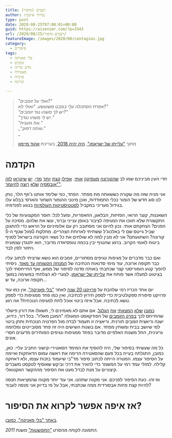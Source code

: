 ```yaml
---
title: רעבים (סיפור)
author: נמרוד איזנברג
type: post
date: 2020-08-25T07:00:01+00:00
guid: https://aizenimr.com/?p=3343
url: /2020/08/25/רעבים-סיפור/
featureImage: /images/2020/08/contagion.jpg
category:
  - סיפורים
tags:
  - בלי פאניקה
  - זומבים
  - מדע בדיוני
  - סאטירה
  - פרנויה
  - קורונה

---
```

> _"אולי על זומבים?"_  
> _אפרת הסתכלה עלַי במבט משועשע. "ואולי לא?"_  
> _"יש לך משהו נגד זומבים?"_  
> _"יש לי משהו נגדך."_  
> _"את גזענית."_  
> _"ואתה דפוק."  
>_ 
> 
> מתוך ["עלייתו של ישראמן"][1], [היה יהיה 2018][2], בעריכת [אהוד מיימון][3]

# הקדמה

חדי העין מביניכם שמו לב [שהקורונה][4] [מעסיקה][5] [אותי][6]. [אפילו][7] [קצת][8] [יותר][9] [מדי][10]. [יש][11] [שיקראו][12] [לזה][13] ["אובססיה][14] [שלא][15] [רוצה][16] [להיגמר"][17].

אני מניח שזה מה שקורה כששאתה מת מפחד. הפחד, כפי שלימד אותנו ג'וזף הלר, נותן לנו סוג חדש של הומור ככלי התמודדות, ואכן מינוני ההומור השחור והארסי בבלוג עלו בגידול מעריכי במקביל [לסטטיסטיקות העולמיות][18] בנוגע לפנדמיה.

השאננות, קוצר הרואי, הפזיזות, הבלאגן, החאפריות, ומעל לכל: חוסר המקצועיות של כלי התקשורת שלא תווכו את המגיפה לציבור באופן ענייני וברור, עשו את שלהם. מסיכה על הפנים? הצחקתם אותי. נכון להיום אני מסתובב רק עם אלומיניום על הראש כדי להתגונן מול שטף ה-5G שביל גייטס שם לי באלכוג'ל ששתיתי לארוחת הצהריים. מחלקות קורונה? השתגעתם? אני לא מבין למה לא שולחים את כל נשאי הקורונה בישראל לסניף ביטוח לאומי הקרוב. ברגע שהנגיף יבין בכמה טופסיאדה מדובר, הוא יתנגדן עצמונית ויחזור לסין לבד.

ואם כבר מדברים על מגיפות ונגיפים מסתוריים, זומבים הוא נושא שרציתי לכתוב עליו כבר תקופה ארוכה, עוד מימי סדנאות הכתיבה של [המנחה הקשוחה עד מאוד][19]. ניסיתי להפוך קטע הומוריסטי קצר שכתבתי באותה סדנה לסיפור של ממש, ואף התייחסתי לכך בציטוט למעלה אשר פותח את [עלייתו של ישראמן][1]. לצערי לא הצלחתי במשימה במשך תקופה ארוכה, עד ש...

יום אחד הכריז רמי שלהבת על [פרויקט 20 שנה][20] לאתר ["בלי פאניקה"][21]. אין כמו עוד פרויקט סיפורת ספקולטיבית כדי לספק תירוץ לכתיבה, ואין כמו פחד ממגיפות כדי לספק _נושא_ לכתיבה. אבל איזה ביטוי אוכל לתת למגיפה הנוכחית? אה רגע.

[כמובן][22] [שלא][23] [המצאתי][24] [את][25] [הגלגל][26]. אם אתם לא מאמינים לי, תשאלו את דורון פישלר שהתייחס לכך [בפרק הזומבים][27] של הפודקאסט המעולה "המובן מאליו". בכל דור, כידוע, ישנה וריאצית זומבים תורנית. וריאציה זו תעמוד לבדה מול הפרנויה הנוכחית ותתן ביטוי למי שיושב בבית ומשתין מפחד. אם בשנות השישים היה זה פחד מסובייטים ומלחמה גרעינית, החל משנות האלפיים מדובר בפחד ממגיפות ונגיפים המותירים מדענים חסרי אונים.

כל מה שעשיתי בסיפור שלי, היה להוסיף את המימד הסאטירי-קישוני החביב עליי. כאן, כמובן, התגלתה בעייה בכל פעם שהסאטירה הרימה את ראשה עמוס הדאחקות ואיימה על הסיפור עצמו. המטרה הייתה לכתוב סיפור מד"בי שיעמוד בזכות עצמו, ולא דאחקה קלילה. למזלי עמד רמי על המשמר כדי להאיר את דרכי וביקש שאוסיף לטקסט משברים קיצוניים על מנת לבדל מעט את הסיפור מההקשר האקטואלי.

אז זהו. כעת הסיפור לפניכם. אני מקווה שתהנו. אני עוד יותר מקווה שהמציאות תנסה להיות קצת פחות אבסורדית ממה שכתבתי, אבל על מי בדיוק אני מנסה לעבוד?

# אז איפה אפשר לקרוא את הסיפור?

[באתר "בלי פאניקה", כמובן][28].

_התמונה לקוחה מהסרט ["התפשטות"][29] משנת 2011._

 [1]: /2019/08/08/%d7%a2%d7%9c%d7%99%d7%99%d7%aa%d7%95-%d7%a9%d7%9c-%d7%99%d7%a9%d7%a8%d7%90%d7%9e%d7%9f-%d7%a1%d7%99%d7%a4%d7%95%d7%a8/
 [2]: http://annual.sf-f.org.il/?cat=14
 [3]: https://my2centssf.blogspot.com/
 [4]: /2020/02/29/%d7%94%d7%9e%d7%95%d7%a2%d7%9e%d7%93-%d7%94%d7%9e%d7%95%d7%a2%d7%93%d7%a3/
 [5]: /2020/03/11/%d7%a8%d7%90%d7%99%d7%95%d7%9f-%d7%a2%d7%9d-%d7%94-rna-2/
 [6]: /2020/03/14/%d7%94%d7%97%d7%95%d7%9c%d7%94-%d7%94%d7%9e%d7%90%d7%94/
 [7]: /2020/03/16/%d7%91%d7%9c%d7%99-%d7%a4%d7%90%d7%a0%d7%99%d7%a7%d7%94/
 [8]: /2020/03/21/%d7%90%d7%9e%d7%a8%d7%95-%d7%a9%d7%a6%d7%a8%d7%99%d7%9a/
 [9]: /2020/03/25/%d7%a7%d7%a4%d7%94-%d7%91%d7%95%d7%a5-%d7%a4%d7%90%d7%a0%d7%a4%d7%99%d7%a7/
 [10]: /2020/03/31/%d7%a2%d7%a7%d7%95%d7%9e%d7%94-%d7%a0%d7%95%d7%a8%d7%95%d7%95%d7%92%d7%99%d7%aa-%d7%9b%d7%97%d7%95%d7%9c%d7%94/
 [11]: /2020/04/18/%d7%91%d7%99%d7%aa-%d7%a1%d7%a4%d7%a8-%d7%9c%d7%94%d7%aa%d7%9e%d7%95%d7%98%d7%98%d7%95%d7%aa-%d7%a2%d7%a6%d7%91%d7%99%d7%9d-2/
 [12]: /2020/05/02/%d7%a8%d7%a1%d7%99%d7%a1%d7%99%d7%9d-%d7%9e%d7%a2%d7%95%d7%9c%d7%9e%d7%95%d7%aa-2020-%d7%94%d7%9b%d7%a0%d7%a1-%d7%a9%d7%9c%d7%90-%d7%94%d7%99%d7%94/
 [13]: /2020/05/16/%d7%92%d7%9d-%d7%94%d7%9d-%d7%99%d7%9b%d7%95%d7%9c%d7%99%d7%9d/
 [14]: /2020/05/29/%d7%9c%d7%a1/
 [15]: /2020/07/02/%d7%93%d7%95%d7%a7%d7%98%d7%95%d7%a8-%d7%9e%d7%95%d7%95%d7%aa/
 [16]: /2020/07/21/%d7%94%d7%9e%d7%93%d7%99%d7%a0%d7%94-%d7%a9%d7%9c-%d7%a9%d7%a8%d7%93%d7%99%d7%a0%d7%92%d7%a8/
 [17]: /2020/07/29/%d7%94%d7%a4%d7%a8%d7%95%d7%99%d7%a7%d7%98%d7%95%d7%a8/
 [18]: https://www.worldometers.info/coronavirus/
 [19]: https://gelbfish.com/
 [20]: http://www.blipanika.co.il/?p=4792
 [21]: http://www.blipanika.co.il
 [22]: https://www.imdb.com/title/tt0816711/
 [23]: https://www.imdb.com/title/tt0289043/
 [24]: https://www.imdb.com/title/tt1520211/
 [25]: https://www.imdb.com/title/tt4547056/
 [26]: https://www.imdb.com/title/tt0480249/
 [27]: https://www.kan.org.il/Podcast/item.aspx/?pid=8253
 [28]: http://www.blipanika.co.il/?p=4843
 [29]: https://www.imdb.com/title/tt1598778/
